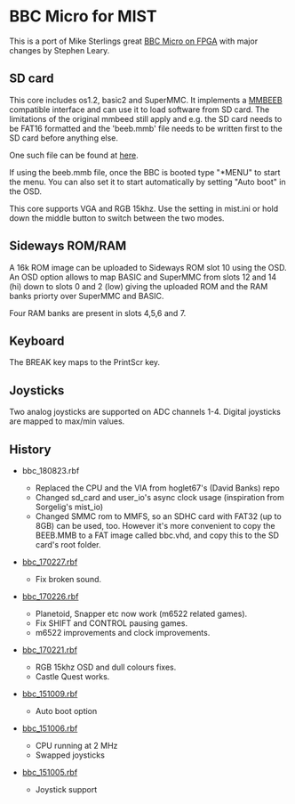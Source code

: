 BBC Micro for MIST
==================

This is a port of Mike Sterlings great [BBC Micro on FPGA](http://www.mike-stirling.com/retro-fpga/bbc-micro-on-an-fpga/) with major changes by Stephen Leary. 

SD card
-------

This core includes os1.2, basic2 and SuperMMC. It implements a
[MMBEEB](http://swhs.home.xs4all.nl/bbc/mmbeeb/) compatible interface
and can use it to load software from SD card. The limitations of the original
mmbeed still apply and e.g. the SD card needs to be FAT16 formatted and the
'beeb.mmb' file needs to be written first to the SD card before anything else.

One such file can be found at [here](http://www.retrocomputers.eu/bbc/).

If using the beeb.mmb file, once the BBC is booted type "*MENU" to start
the menu. You can also set it to start automatically by setting "Auto boot"
in the OSD.

This core supports VGA and RGB 15khz. Use the setting in mist.ini
or hold down the middle button to switch between the two modes.

Sideways ROM/RAM
----------------

A 16k ROM image can be uploaded to Sideways ROM slot 10 using the OSD. 
An OSD option allows to map BASIC and SuperMMC from slots 12 and 14 (hi)
down to slots 0 and 2 (low) giving the uploaded ROM and the RAM banks 
priorty over SuperMMC and BASIC.

Four RAM banks are present in slots 4,5,6 and 7.

Keyboard
--------

The BREAK key maps to the PrintScr key.

Joysticks
---------

Two analog joysticks are supported on ADC channels 1-4. Digital joysticks
are mapped to max/min values.

History
-------

* bbc_180823.rbf
  - Replaced the CPU and the VIA from hoglet67's (David Banks) repo
  - Changed sd_card and user_io's async clock usage (inspiration from Sorgelig's mist_io)
  - Changed SMMC rom to MMFS, so an SDHC card with FAT32 (up to 8GB) can be used, too. However it's more convenient to copy the BEEB.MMB to a FAT image called bbc.vhd, and copy this to the SD card's root folder.

* [bbc_170227.rbf](https://github.com/mist-devel/mist-binaries/raw/master/cores/bbc/bbc_170227.rbf)
  - Fix broken sound.

* [bbc_170226.rbf](https://github.com/mist-devel/mist-binaries/raw/master/cores/bbc/bbc_170226.rbf)
  - Planetoid, Snapper etc now work (m6522 related games).
  - Fix SHIFT and CONTROL pausing games.
  - m6522 improvements and clock improvements.

* [bbc_170221.rbf](https://github.com/mist-devel/mist-binaries/raw/master/cores/bbc/bbc_170221.rbf)
  - RGB 15khz OSD and dull colours fixes. 
  - Castle Quest works.

* [bbc_151009.rbf](https://github.com/mist-devel/mist-binaries/raw/master/cores/bbc/bbc_151009.rbf)
  - Auto boot option

* [bbc_151006.rbf](https://github.com/mist-devel/mist-binaries/raw/master/cores/bbc/old/bbc_151006.rbf)
  - CPU running at 2 MHz
  - Swapped joysticks

* [bbc_151005.rbf](https://github.com/mist-devel/mist-binaries/raw/master/cores/bbc/old/bbc_151005.rbf)
  - Joystick support
